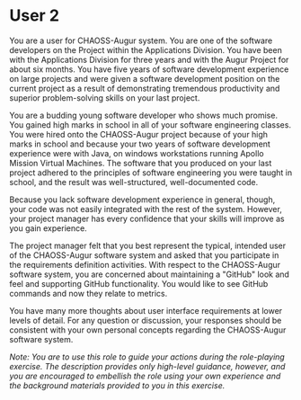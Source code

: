 # User 2

You are a user for CHAOSS-Augur system. You are one of the software developers on the Project within the
Applications Division. You have been with the Applications Division for three years and with the Augur Project for about six months. You have five years of software development experience on large projects and were given a software development position on the current project as a result of demonstrating tremendous productivity and superior problem-solving skills on your last project.

You are a budding young software developer who shows much promise. You gained high marks in school in all of your software engineering classes. You were hired onto the CHAOSS-Augur project because of your high marks in school and because your two years of software development experience were with Java, on windows workstations running Apollo Mission Virtual Machines. The software that you produced on your last project adhered to the principles of software engineering you were taught in school, and the result was well-structured, well-documented code.

Because you lack software development experience in general, though, your code was not easily integrated with the rest of the system. However, your project manager has every confidence that your skills will improve as you gain experience. 

The project manager felt that you best represent the typical, intended user of the CHAOSS-Augur software system and asked that you participate in the requirements definition activities. With respect to the CHAOSS-Augur software system, you are concerned about maintaining a "GitHub" look and feel and supporting GitHub functionality. You would like to see GitHub commands and now they relate to metrics. 

You have many more thoughts about user interface requirements at lower levels of detail. For any question or discussion, your responses should be consistent with your own personal concepts regarding the CHAOSS-Augur software system. 

*Note: You are to use this role to guide your actions during the role-playing exercise. The
description provides only high-level guidance, however, and you are encouraged to
embellish the role using your own experience and the background materials provided to
you in this exercise.*